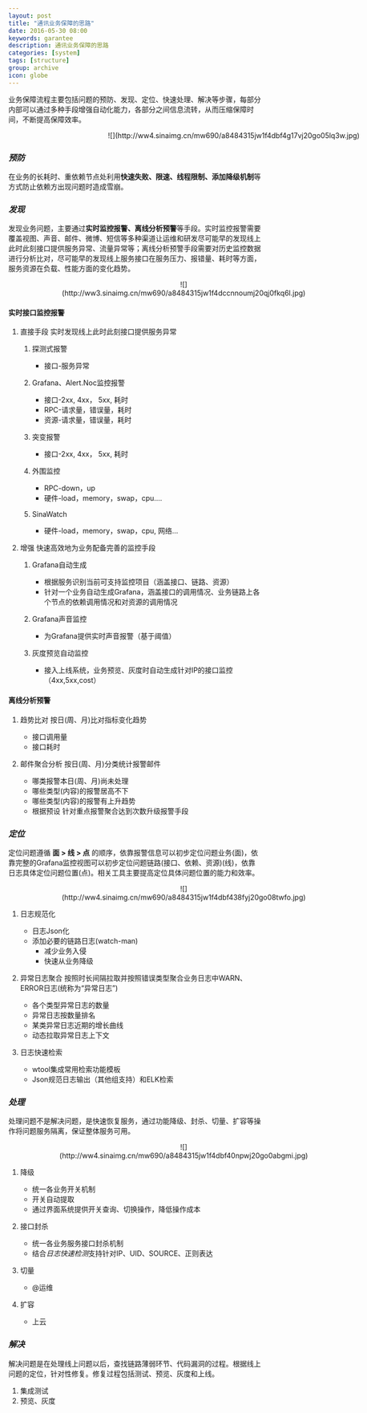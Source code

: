 ```yaml
---
layout: post
title: "通讯业务保障的思路"
date: 2016-05-30 08:00
keywords: garantee
description: 通讯业务保障的思路
categories: [system]
tags: [structure]
group: archive
icon: globe
---
```


业务保障流程主要包括问题的预防、发现、定位、快速处理、解决等步骤，每部分内部可以通过多种手段增强自动化能力，各部分之间信息流转，从而压缩保障时间，不断提高保障效率。

<!-- more -->

<center style="width:700px;padding-left:100px;">![](http://ww4.sinaimg.cn/mw690/a8484315jw1f4dbf4g17vj20go05lq3w.jpg)</center>

### _预防_

在业务的长耗时、重依赖节点处利用**快速失败、限速、线程限制、添加降级机制**等方式防止依赖方出现问题时造成雪崩。

### _发现_

发现业务问题，主要通过**实时监控报警、离线分析预警**等手段。实时监控报警需要覆盖视图、声音、邮件、微博、短信等多种渠道让运维和研发尽可能早的发现线上此时此刻接口提供服务异常、流量异常等；离线分析预警手段需要对历史监控数据进行分析比对，尽可能早的发现线上服务接口在服务压力、报错量、耗时等方面，服务资源在负载、性能方面的变化趋势。

<center style="width:500px;padding-left:100px;">![](http://ww3.sinaimg.cn/mw690/a8484315jw1f4dccnnoumj20qj0fkq6l.jpg)</center>

####  实时接口监控报警

1. 直接手段
实时发现线上此时此刻接口提供服务异常

	1. 探测式报警
		* 接口-服务异常

	2. Grafana、Alert.Noc监控报警
		* 接口-2xx, 4xx， 5xx, 耗时
		* RPC-请求量，错误量，耗时
		* 资源-请求量，错误量，耗时

	3. 突变报警
		* 接口-2xx, 4xx， 5xx, 耗时

	4. 外围监控
		* RPC-down，up
		* 硬件-load，memory，swap，cpu....

	5. SinaWatch
		* 硬件-load，memory，swap，cpu, 网络...

2. 增强
快速高效地为业务配备完善的监控手段

	1. Grafana自动生成
		* 根据服务识别当前可支持监控项目（涵盖接口、链路、资源）
		* 针对一个业务自动生成Grafana，涵盖接口的调用情况、业务链路上各个节点的依赖调用情况和对资源的调用情况
	
	2. Grafana声音监控
		* 为Grafana提供实时声音报警（基于阈值）
		
	3. 灰度预览自动监控
		* 接入上线系统，业务预览、灰度时自动生成针对IP的接口监控（4xx,5xx,cost）
	
#### 离线分析预警

1. 趋势比对
按日(周、月)比对指标变化趋势

	* 接口调用量
	* 接口耗时
	
2. 邮件聚合分析
按日(周、月)分类统计报警邮件

	* 哪类报警本日(周、月)尚未处理
	* 哪些类型(内容)的报警居高不下
	* 哪些类型(内容)的报警有上升趋势
	* 根据预设 针对重点报警聚合达到次数升级报警手段

### _定位_

定位问题遵循 **面 > 线 > 点** 的顺序，依靠报警信息可以初步定位问题业务(面)，依靠完整的Grafana监控视图可以初步定位问题链路(接口、依赖、资源)(线)，依靠日志具体定位问题位置(点)。相关工具主要提高定位具体问题位置的能力和效率。

<center style="width:500px;padding-left:100px;">![](http://ww4.sinaimg.cn/mw690/a8484315jw1f4dbf438fyj20go08twfo.jpg)</center>

1. 日志规范化

	* 日志Json化
	* 添加必要的链路日志(watch-man)
		* 减少业务入侵
		* 快速从业务降级
	
2. 异常日志聚合
按照时长间隔拉取并按照错误类型聚合业务日志中WARN、ERROR日志(统称为“异常日志”)

	* 各个类型异常日志的数量
	* 异常日志按数量排名
	* 某类异常日志近期的增长曲线
	* 动态拉取异常日志上下文

3. 日志快速检索

	* wtool集成常用检索功能模板
	* Json规范日志输出（其他组支持）和ELK检索

### _处理_

处理问题不是解决问题，是快速恢复服务，通过功能降级、封杀、切量、扩容等操作将问题服务隔离，保证整体服务可用。

<center style="width:500px;padding-left:100px;">![](http://ww4.sinaimg.cn/mw690/a8484315jw1f4dbf40npwj20go0abgmi.jpg)</center>

1. 降级

	* 统一各业务开关机制
	* 开关自动提取
	* 通过界面系统提供开关查询、切换操作，降低操作成本

2. 接口封杀

	* 统一各业务服务接口封杀机制
	* 结合*日志快速检测*支持针对IP、UID、SOURCE、正则表达

3. 切量

	* @运维

4. 扩容

	* 上云

### _解决_

解决问题是在处理线上问题以后，查找链路薄弱环节、代码漏洞的过程。根据线上问题的定位，针对性修复。修复过程包括测试、预览、灰度和上线。

1. 集成测试
2. 预览、灰度	

